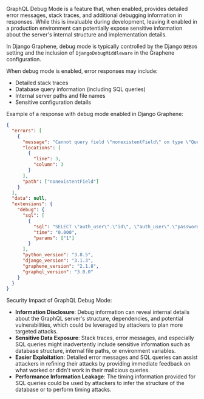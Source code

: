 GraphQL Debug Mode is a feature that, when enabled, provides detailed error messages, stack traces, and additional debugging information in responses. While this is invaluable during development, leaving it enabled in a production environment can potentially expose sensitive information about the server's internal structure and implementation details.

In Django Graphene, debug mode is typically controlled by the Django `DEBUG` setting and the inclusion of `DjangoDebugMiddleware` in the Graphene configuration.

When debug mode is enabled, error responses may include:
- Detailed stack traces
- Database query information (including SQL queries)
- Internal server paths and file names
- Sensitive configuration details

Example of a response with debug mode enabled in Django Graphene:

```json
{
  "errors": [
    {
      "message": "Cannot query field \"nonexistentField\" on type \"Query\".",
      "locations": [
        {
          "line": 3,
          "column": 3
        }
      ],
      "path": ["nonexistentField"]
    }
  ],
  "data": null,
  "extensions": {
    "debug": {
      "sql": [
        {
          "sql": "SELECT \"auth_user\".\"id\", \"auth_user\".\"password\", \"auth_user\".\"last_login\", \"auth_user\".\"is_superuser\", \"auth_user\".\"username\", \"auth_user\".\"first_name\", \"auth_user\".\"last_name\", \"auth_user\".\"email\", \"auth_user\".\"is_staff\", \"auth_user\".\"is_active\", \"auth_user\".\"date_joined\" FROM \"auth_user\" WHERE \"auth_user\".\"id\" = %s LIMIT 21",
          "time": "0.000",
          "params": ["1"]
        }
      ],
      "python_version": "3.8.5",
      "django_version": "3.1.3",
      "graphene_version": "2.1.8",
      "graphql_version": "3.0.0"
    }
  }
}
```

Security Impact of GraphQL Debug Mode:
- **Information Disclosure**: Debug information can reveal internal details about the GraphQL server's structure, dependencies, and potential vulnerabilities, which could be leveraged by attackers to plan more targeted attacks.
- **Sensitive Data Exposure**: Stack traces, error messages, and especially SQL queries might inadvertently include sensitive information such as database structure, internal file paths, or environment variables.
- **Easier Exploitation**: Detailed error messages and SQL queries can assist attackers in refining their attacks by providing immediate feedback on what worked or didn't work in their malicious queries.
- **Performance Information Leakage**: The timing information provided for SQL queries could be used by attackers to infer the structure of the database or to perform timing attacks.